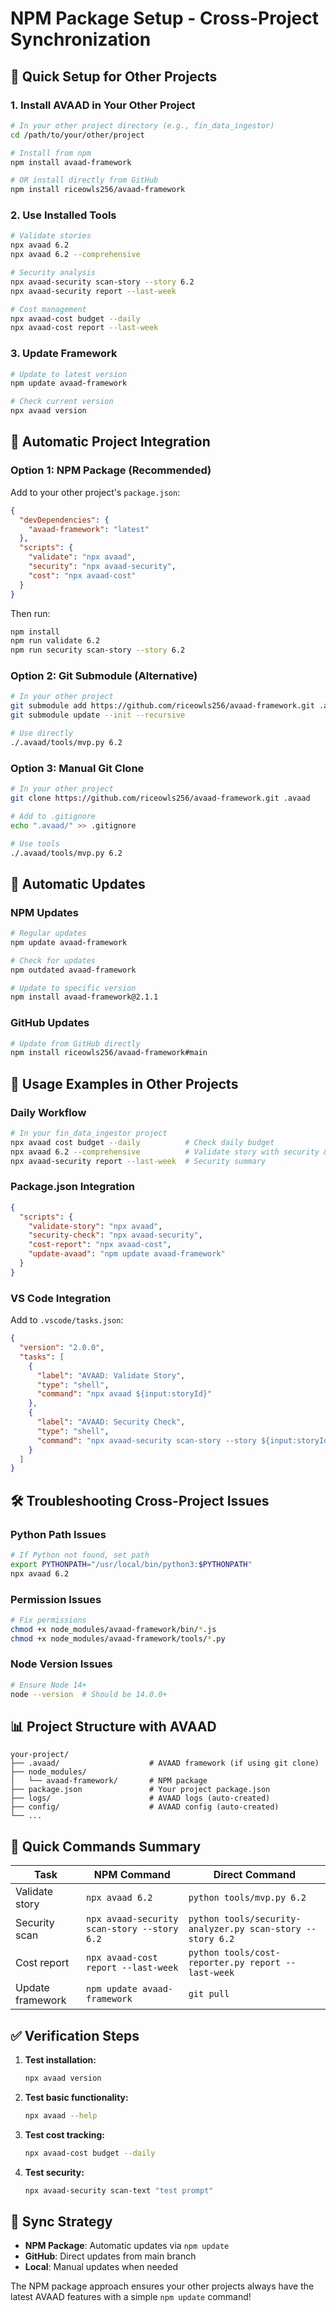 # NPM Package Setup - Cross-Project Synchronization

## 🚀 Quick Setup for Other Projects

### **1. Install AVAAD in Your Other Project**
```bash
# In your other project directory (e.g., fin_data_ingestor)
cd /path/to/your/other/project

# Install from npm
npm install avaad-framework

# OR install directly from GitHub
npm install riceowls256/avaad-framework
```

### **2. Use Installed Tools**
```bash
# Validate stories
npx avaad 6.2
npx avaad 6.2 --comprehensive

# Security analysis
npx avaad-security scan-story --story 6.2
npx avaad-security report --last-week

# Cost management
npx avaad-cost budget --daily
npx avaad-cost report --last-week
```

### **3. Update Framework**
```bash
# Update to latest version
npm update avaad-framework

# Check current version
npx avaad version
```

## 📁 Automatic Project Integration

### **Option 1: NPM Package (Recommended)**
Add to your other project's `package.json`:
```json
{
  "devDependencies": {
    "avaad-framework": "latest"
  },
  "scripts": {
    "validate": "npx avaad",
    "security": "npx avaad-security",
    "cost": "npx avaad-cost"
  }
}
```

Then run:
```bash
npm install
npm run validate 6.2
npm run security scan-story --story 6.2
```

### **Option 2: Git Submodule (Alternative)**
```bash
# In your other project
git submodule add https://github.com/riceowls256/avaad-framework.git .avaad
git submodule update --init --recursive

# Use directly
./.avaad/tools/mvp.py 6.2
```

### **Option 3: Manual Git Clone**
```bash
# In your other project
git clone https://github.com/riceowls256/avaad-framework.git .avaad

# Add to .gitignore
echo ".avaad/" >> .gitignore

# Use tools
./.avaad/tools/mvp.py 6.2
```

## 🔄 Automatic Updates

### **NPM Updates**
```bash
# Regular updates
npm update avaad-framework

# Check for updates
npm outdated avaad-framework

# Update to specific version
npm install avaad-framework@2.1.1
```

### **GitHub Updates**
```bash
# Update from GitHub directly
npm install riceowls256/avaad-framework#main
```

## 🎯 Usage Examples in Other Projects

### **Daily Workflow**
```bash
# In your fin_data_ingestor project
npx avaad cost budget --daily          # Check daily budget
npx avaad 6.2 --comprehensive          # Validate story with security & cost
npx avaad-security report --last-week  # Security summary
```

### **Package.json Integration**
```json
{
  "scripts": {
    "validate-story": "npx avaad",
    "security-check": "npx avaad-security",
    "cost-report": "npx avaad-cost",
    "update-avaad": "npm update avaad-framework"
  }
}
```

### **VS Code Integration**
Add to `.vscode/tasks.json`:
```json
{
  "version": "2.0.0",
  "tasks": [
    {
      "label": "AVAAD: Validate Story",
      "type": "shell",
      "command": "npx avaad ${input:storyId}"
    },
    {
      "label": "AVAAD: Security Check",
      "type": "shell", 
      "command": "npx avaad-security scan-story --story ${input:storyId}"
    }
  ]
}
```

## 🛠️ Troubleshooting Cross-Project Issues

### **Python Path Issues**
```bash
# If Python not found, set path
export PYTHONPATH="/usr/local/bin/python3:$PYTHONPATH"
npx avaad 6.2
```

### **Permission Issues**
```bash
# Fix permissions
chmod +x node_modules/avaad-framework/bin/*.js
chmod +x node_modules/avaad-framework/tools/*.py
```

### **Node Version Issues**
```bash
# Ensure Node 14+
node --version  # Should be 14.0.0+
```

## 📊 Project Structure with AVAAD

```
your-project/
├── .avaad/                    # AVAAD framework (if using git clone)
├── node_modules/
│   └── avaad-framework/       # NPM package
├── package.json               # Your project package.json
├── logs/                      # AVAAD logs (auto-created)
├── config/                    # AVAAD config (auto-created)
└── ...
```

## 🚀 Quick Commands Summary

| Task | NPM Command | Direct Command |
|------|-------------|----------------|
| Validate story | `npx avaad 6.2` | `python tools/mvp.py 6.2` |
| Security scan | `npx avaad-security scan-story --story 6.2` | `python tools/security-analyzer.py scan-story --story 6.2` |
| Cost report | `npx avaad-cost report --last-week` | `python tools/cost-reporter.py report --last-week` |
| Update framework | `npm update avaad-framework` | `git pull` |

## ✅ Verification Steps

1. **Test installation:**
   ```bash
   npx avaad version
   ```

2. **Test basic functionality:**
   ```bash
   npx avaad --help
   ```

3. **Test cost tracking:**
   ```bash
   npx avaad-cost budget --daily
   ```

4. **Test security:**
   ```bash
   npx avaad-security scan-text "test prompt"
   ```

## 🔄 Sync Strategy

- **NPM Package**: Automatic updates via `npm update`
- **GitHub**: Direct updates from main branch
- **Local**: Manual updates when needed

The NPM package approach ensures your other projects always have the latest AVAAD features with a simple `npm update` command!